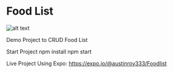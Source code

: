 # Food List

![alt text](http://lamper.in/images/iphone6.png)

Demo Project to CRUD Food List

Start Project
npm install
npm start

Live Project Using Expo:
https://expo.io/@austinroy333/Foodlist
